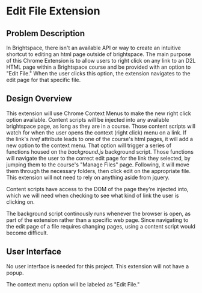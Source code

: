 # Edit File Extension

## Problem Description
In Brightspace, there isn't an available API or way to create an intuitive shortcut to editing an html page outside of brightspace. The main purpose of this Chrome Extension is to allow users to right click on any link to an D2L HTML page within a Brightspace course and be provided with an option to "Edit File." When the user clicks this option, the extension navigates to the edit page for that specific file.

## Design Overview
This extension will use Chrome Context Menus to make the new right click option available. Content scripts will be injected into any available brightspace page, as long as they are in a course. Those content scripts will watch for when the user opens the context (right click) menu on a link. If the link's *href* attribute leads to one of the course's html pages, it will add a new option to the context menu. That option will trigger a series of functions housed on the *background.js* background script. Those functions will navigate the user to the correct edit page for the link they selected, by jumping them to the course's "Manage Files" page. Following, it will move them through the necessary folders, then click edit on the appropriate file. This extension will not need to rely on anything aside from jquery. 

Content scripts have access to the DOM of the page they're injected into, which we will need when checking to see what kind of link the user is clicking on. 

The background script continously runs whenever the browser is open, as part of the extension rather than a specific web page. Since navigating to the edit page of a file requires changing pages, using a content script would become difficult. 

## User Interface
No user interface is needed for this project. This extension will not have a popup.

The context menu option will be labeled as "Edit File."
